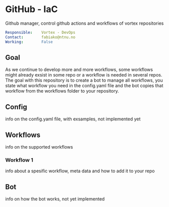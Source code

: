 # GitHub - IaC
Github manager, control github actions and workflows of vortex repositories

```yaml
Responsible:    Vortex - DevOps
Contact:        fabiako@ntnu.no
Working:        False 
```

## Goal

As we continue to develop more and more workflows, some workflows might already exsist in some repo or a workflow is needed in several repos. The goal with this repository is to create a bot to manage all workflows, you state what workflow you need in the config.yaml file and the bot copies that workflow from the workflows folder to your repository.

## Config

info on the config.yaml file, with exsamples, not implemented yet

## Workflows

info on the supported workflows

### Workflow 1

info about a spesific workflow, meta data and how to add it to your repo

## Bot

info on how the bot works, not yet implemented
